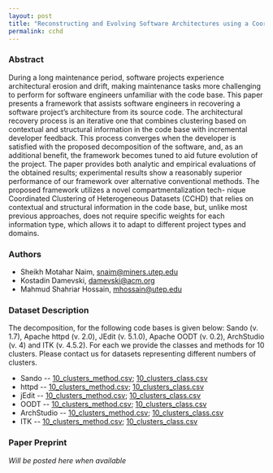 ```yaml
---
layout: post
title: "Reconstructing and Evolving Software Architectures using a Coordinated Clustering Framework"
permalink: cchd 
---
```


### Abstract

During a long maintenance period, software projects experience architectural erosion and drift, making maintenance tasks more challenging to perform for software engineers unfamiliar with the code base. This paper presents a framework that assists software engineers in recovering a software project’s architecture from its source code. The architectural recovery process is an iterative one that combines clustering based on contextual and structural information in the code base with incremental developer feedback. This process converges when the developer is satisfied with the proposed decomposition of the software, and, as an additional benefit, the framework becomes tuned to aid future evolution of the project. The paper provides both analytic and empirical evaluations of the obtained results; experimental results show a reasonably superior performance of our framework over alternative conventional methods. The proposed framework utilizes a novel compartmentalization tech- nique Coordinated Clustering of Heterogeneous Datasets (CCHD) that relies on contextual and structural information in the code base, but, unlike most previous approaches, does not require specific weights for each information type, which allows it to adapt to different project types and domains.

### Authors

- Sheikh Motahar Naim, <snaim@miners.utep.edu>
- Kostadin Damevski, <damevski@acm.org>
- Mahmud Shahriar Hossain, <mhossain@utep.edu>

### Dataset Description

The decomposition, for the following code bases is given below: Sando (v. 1.7), Apache httpd (v. 2.0), JEdit (v. 5.1.0), Apache OODT (v. 0.2), ArchStudio (v. 4) and ITK (v. 4.5.2). For each we provide the classes and methods for 10 clusters. Please contact us for datasets representing different numbers of clusters.

- Sando -- [10_clusters_method.csv][sando_m]; [10_clusters_class.csv][sando_c]
- httpd -- [10_clusters_method.csv][httpd_m]; [10_clusters_class.csv][httpd_c]
- jEdit -- [10_clusters_method.csv][jedit_m]; [10_clusters_class.csv][jedit_c]
- OODT -- [10_clusters_method.csv][oodt_m]; [10_clusters_class.csv][oodt_c]
- ArchStudio -- [10_clusters_method.csv][archstudio_m]; [10_clusters_class.csv][archstudio_c]
- ITK -- [10_clusters_method.csv][itk_m]; [10_clusters_class.csv][itk_c]

### Paper Preprint

*Will be posted here when available*

[sando_m]: /datasets/cchd/output_sando/10_clusters_method.csv
[sando_c]: /datasets/cchd/output_sando/10_clusters_class.csv
[httpd_m]: /datasets/cchd/output_httpd/10_clusters_method.csv
[httpd_c]: /datasets/cchd/output_httpd/10_clusters_class.csv
[jedit_m]: /datasets/cchd/output_jedit/10_clusters_method.csv
[jedit_c]: /datasets/cchd/output_jedit/10_clusters_class.csv
[oodt_m]: /datasets/cchd/output_oodt/10_clusters_method.csv
[oodt_c]: /datasets/cchd/output_oodt/10_clusters_class.csv
[archstudio_m]: /datasets/cchd/output_archstudio/10_clusters_method.csv
[archstudio_c]: /datasets/cchd/output_archstudio/10_clusters_class.csv
[itk_m]: /datasets/cchd/output_itk/10_clusters_method.csv
[itk_c]: /datasets/cchd/output_itk/10_clusters_class.csv

